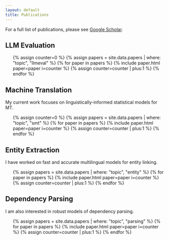 ```yaml
---
layout: default
title: Publications
---
```


For a full list of publications, please see [Google Scholar](http://scholar.google.nl/citations?user=sApPUZUAAAAJ).

## LLM Evaluation

<ul class="publications">
{% assign counter=0 %}
{% assign papers = site.data.papers | where: "topic", "llmeval" %}
{% for paper in papers %}
 {% include paper.html paper=paper i=counter %}
  {% assign counter=counter | plus:1 %}
{% endfor %}
</ul>

## Machine Translation

My current work focuses on linguistically-informed statistical models for MT. 

<ul class="publications">
{% assign counter=0 %}
{% assign papers = site.data.papers | where: "topic", "smt" %}
{% for paper in papers %}
 {% include paper.html paper=paper i=counter %}
  {% assign counter=counter | plus:1 %}
{% endfor %}
</ul>


## Entity Extraction

I have worked on fast and accurate multilingual models for entity linking.

<ul class="publications">
{% assign papers = site.data.papers | where: "topic", "entity" %}
{% for paper in papers %}
 {% include paper.html paper=paper i=counter %}
  {% assign counter=counter | plus:1 %}
{% endfor %}
</ul>

## Dependency Parsing

I am also interested in robust models of dependency parsing.

<ul class="publications">
{% assign papers = site.data.papers | where: "topic", "parsing" %}
{% for paper in papers %}
 {% include paper.html paper=paper i=counter %}
  {% assign counter=counter | plus:1 %}
{% endfor %}
</ul>
